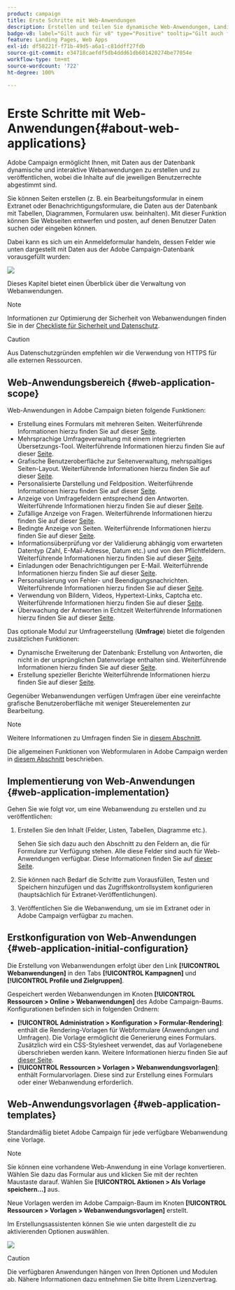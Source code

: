 ```yaml
---
product: campaign
title: Erste Schritte mit Web-Anwendungen
description: Erstellen und teilen Sie dynamische Web-Anwendungen, Landingpages und Umfragen
badge-v8: label="Gilt auch für v8" type="Positive" tooltip="Gilt auch für Campaign v8"
feature: Landing Pages, Web Apps
exl-id: df58221f-f71b-49d5-a6a1-c81ddff27fdb
source-git-commit: e34718caefdf5db4ddd61db601420274be77054e
workflow-type: tm+mt
source-wordcount: '722'
ht-degree: 100%

---
```


# Erste Schritte mit Web-Anwendungen{#about-web-applications}



Adobe Campaign ermöglicht Ihnen, mit Daten aus der Datenbank dynamische und interaktive Webanwendungen zu erstellen und zu veröffentlichen, wobei die Inhalte auf die jeweiligen Benutzerrechte abgestimmt sind.

Sie können Seiten erstellen (z. B. ein Bearbeitungsformular in einem Extranet oder Benachrichtigungsformulare, die Daten aus der Datenbank mit Tabellen, Diagrammen, Formularen usw. beinhalten). Mit dieser Funktion können Sie Webseiten entwerfen und posten, auf denen Benutzer Daten suchen oder eingeben können.

Dabei kann es sich um ein Anmeldeformular handeln, dessen Felder wie unten dargestellt mit Daten aus der Adobe Campaign-Datenbank vorausgefüllt wurden:

![](assets/webapp_form_sample.png)

Dieses Kapitel bietet einen Überblick über die Verwaltung von Webanwendungen.

>[!NOTE]
>
>Informationen zur Optimierung der Sicherheit von Webanwendungen finden Sie in der [Checkliste für Sicherheit und Datenschutz](https://helpx.adobe.com/de/campaign/kb/acc-security.html).

>[!CAUTION]
>
>Aus Datenschutzgründen empfehlen wir die Verwendung von HTTPS für alle externen Ressourcen.

## Web-Anwendungsbereich {#web-application-scope}

Web-Anwendungen in Adobe Campaign bieten folgende Funktionen:

* Erstellung eines Formulars mit mehreren Seiten. Weiterführende Informationen hierzu finden Sie auf dieser [Seite](about-web-forms.md).
* Mehrsprachige Umfrageverwaltung mit einem integrierten Übersetzungs-Tool. Weiterführende Informationen hierzu finden Sie auf dieser [Seite](translating-a-web-application.md).
* Grafische Benutzeroberfläche zur Seitenverwaltung, mehrspaltiges Seiten-Layout. Weiterführende Informationen hierzu finden Sie auf dieser [Seite](designing-a-web-application.md).
* Personalisierte Darstellung und Feldposition. Weiterführende Informationen hierzu finden Sie auf dieser [Seite](editing-content.md#adding-personalization-content).
* Anzeige von Umfragefeldern entsprechend den Antworten. Weiterführende Informationen hierzu finden Sie auf dieser [Seite](form-rendering.md#defining-fields-conditional-display).
* Zufällige Anzeige von Fragen. Weiterführende Informationen hierzu finden Sie auf dieser [Seite](../../surveys/using/building-a-survey.md#adding-questions).
* Bedingte Anzeige von Seiten. Weiterführende Informationen hierzu finden Sie auf dieser [Seite](defining-web-forms-page-sequencing.md#conditional-page-display).
* Informationsüberprüfung vor der Validierung abhängig vom erwarteten Datentyp (Zahl, E-Mail-Adresse, Datum etc.) und von den Pflichtfeldern. Weiterführende Informationen hierzu finden Sie auf dieser [Seite](form-rendering.md#defining-control-settings).
* Einladungen oder Benachrichtigungen per E-Mail. Weiterführende Informationen hierzu finden Sie auf dieser [Seite](publishing-a-web-form.md#delivering-a-form-via-email).
* Personalisierung von Fehler- und Beendigungsnachrichten. Weiterführende Informationen hierzu finden Sie auf dieser [Seite](defining-web-forms-properties.md#setting-up-an-error-page).
* Verwendung von Bildern, Videos, Hypertext-Links, Captcha etc. Weiterführende Informationen hierzu finden Sie auf dieser [Seite](editing-content.md).
* Überwachung der Antworten in Echtzeit Weiterführende Informationen hierzu finden Sie auf dieser [Seite](../../surveys/using/publish-track-and-use-collected-data.md#response-tracking).

Das optionale Modul zur Umfrageerstellung (**Umfrage**) bietet die folgenden zusätzlichen Funktionen:

* Dynamische Erweiterung der Datenbank: Erstellung von Antworten, die nicht in der ursprünglichen Datenvorlage enthalten sind. Weiterführende Informationen hierzu finden Sie auf dieser [Seite](../../surveys/using/managing-answers.md#storing-collected-answers).
* Erstellung spezieller Berichte Weiterführende Informationen hierzu finden Sie auf dieser [Seite](../../surveys/using/publish-track-and-use-collected-data.md#reports-on-surveys).

Gegenüber Webanwendungen verfügen Umfragen über eine vereinfachte grafische Benutzeroberfläche mit weniger Steuerelementen zur Bearbeitung.

>[!NOTE]
>
>Weitere Informationen zu Umfragen finden Sie in [diesem Abschnitt](../../surveys/using/about-surveys.md).
>
>Die allgemeinen Funktionen von Webformularen in Adobe Campaign werden in [diesem Abschnitt](about-web-forms.md) beschrieben.

## Implementierung von Web-Anwendungen {#web-application-implementation}

Gehen Sie wie folgt vor, um eine Webanwendung zu erstellen und zu veröffentlichen:

1. Erstellen Sie den Inhalt (Felder, Listen, Tabellen, Diagramme etc.).

   Sehen Sie sich dazu auch den Abschnitt zu den Feldern an, die für Formulare zur Verfügung stehen. Alle diese Felder sind auch für Web-Anwendungen verfügbar. Diese Informationen finden Sie auf [dieser Seite](adding-fields-to-a-web-form.md).

1. Sie können nach Bedarf die Schritte zum Vorausfüllen, Testen und Speichern hinzufügen und das Zugriffskontrollsystem konfigurieren (hauptsächlich für Extranet-Veröffentlichungen).
1. Veröffentlichen Sie die Webanwendung, um sie im Extranet oder in Adobe Campaign verfügbar zu machen.

## Erstkonfiguration von Web-Anwendungen {#web-application-initial-configuration}

Die Erstellung von Webanwendungen erfolgt über den Link **[!UICONTROL Webanwendungen]** in den Tabs **[!UICONTROL Kampagnen]** und **[!UICONTROL Profile und Zielgruppen]**.

Gespeichert werden Webanwendungen im Knoten **[!UICONTROL Ressourcen > Online > Webanwendungen]** des Adobe Campaign-Baums. Konfigurationen befinden sich in folgenden Ordnern:

* **[!UICONTROL Administration > Konfiguration > Formular-Rendering]**: enthält die Rendering-Vorlagen für Webformulare (Anwendungen und Umfragen). Die Vorlage ermöglicht die Generierung eines Formulars. Zusätzlich wird ein CSS-Stylesheet verwendet, das auf Vorlagenebene überschrieben werden kann. Weitere Informationen hierzu finden Sie auf [dieser Seite](form-rendering.md#selecting-the-form-rendering-template).
* **[!UICONTROL Ressourcen > Vorlagen > Webanwendungsvorlagen]**: enthält Formularvorlagen. Diese sind zur Erstellung eines Formulars oder einer Webanwendung erforderlich.

## Web-Anwendungsvorlagen {#web-application-templates}

Standardmäßig bietet Adobe Campaign für jede verfügbare Webanwendung eine Vorlage.

>[!NOTE]
>
>Sie können eine vorhandene Web-Anwendung in eine Vorlage konvertieren. Wählen Sie dazu das Formular aus und klicken Sie mit der rechten Maustaste darauf. Wählen Sie **[!UICONTROL Aktionen > Als Vorlage speichern…]** aus.

Neue Vorlagen werden im Adobe Campaign-Baum im Knoten **[!UICONTROL Ressourcen > Vorlagen > Webanwendungsvorlagen]** erstellt.

Im Erstellungsassistenten können Sie wie unten dargestellt die zu aktivierenden Optionen auswählen.

![](assets/webapp_create_template.png)

>[!CAUTION]
>
>Die verfügbaren Anwendungen hängen von Ihren Optionen und Modulen ab. Nähere Informationen dazu entnehmen Sie bitte Ihrem Lizenzvertrag.
